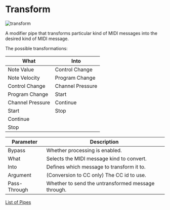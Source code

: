 # Transform

![transform](https://blokas.io/images/midihub/pipes/transform.svg)

A modifier pipe that transforms particular kind of MIDI messages into the desired kind of MIDI message.

The possible transformations:

| What                 | Into              |
| -------------------- | ----------------- |
| Note Value           | Control Change    |
| Note Velocity        | Program Change    |
| Control Change       | Channel Pressure  |
| Program Change       | Start             |
| Channel Pressure     | Continue          |
| Start                | Stop              |
| Continue             |                   |
| Stop                 |                   |

| Parameter              | Description                                              |
| ---------------------- | -------------------------------------------------------- |
| Bypass                 | Whether processing is enabled.                           |
| What                   | Selects the MIDI message kind to convert.                |
| Into                   | Defines which message to transform it to.                |
| Argument               | (Conversion to CC only) The CC id to use.                |
| Pass-Through           | Whether to send the untransformed message through.       |

<span class="blokas-web-hide">

[List of Pipes](index.md#the-list-of-pipes)

</span>